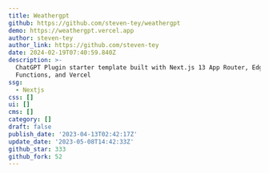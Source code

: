 ```yaml
---
title: Weathergpt
github: https://github.com/steven-tey/weathergpt
demo: https://weathergpt.vercel.app
author: steven-tey
author_link: https://github.com/steven-tey
date: 2024-02-19T07:40:59.840Z
description: >-
  ChatGPT Plugin starter template built with Next.js 13 App Router, Edge
  Functions, and Vercel
ssg:
  - Nextjs
css: []
ui: []
cms: []
category: []
draft: false
publish_date: '2023-04-13T02:42:17Z'
update_date: '2023-05-08T14:42:33Z'
github_star: 333
github_fork: 52
---
```

